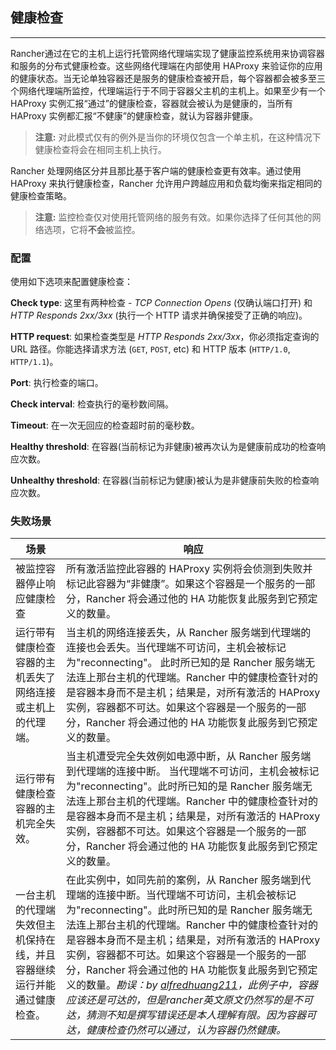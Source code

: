 ## 健康检查
---

Rancher通过在它的主机上运行托管网络代理端实现了健康监控系统用来协调容器和服务的分布式健康检查。这些网络代理端在内部使用 HAProxy 来验证你的应用的健康状态。当无论单独容器还是服务的健康检查被开启，每个容器都会被多至三个网络代理端所监控，代理端运行于不同于容器父主机的主机上。如果至少有一个 HAProxy 实例汇报“通过”的健康检查，容器就会被认为是健康的，当所有 HAProxy 实例都汇报“不健康”的健康检查，就认为容器非健康。

> **注意:** 对此模式仅有的例外是当你的环境仅包含一个单主机，在这种情况下健康检查将会在相同主机上执行。

Rancher 处理网络区分并且那比基于客户端的健康检查更有效率。通过使用 HAProxy 来执行健康检查，Rancher 允许用户跨越应用和负载均衡来指定相同的健康检查策略。

> **注意:** 监控检查仅对使用托管网络的服务有效。如果你选择了任何其他的网络选项，它将**不会**被监控。

### 配置

使用如下选项来配置健康检查：

**Check type**: 这里有两种检查 - _TCP Connection Opens_ (仅确认端口打开) 和 _HTTP Responds 2xx/3xx_ (执行一个 HTTP 请求并确保接受了正确的响应)。

**HTTP request**: 如果检查类型是 _HTTP Responds 2xx/3xx_，你必须指定查询的 URL 路径。你能选择请求方法 (`GET`, `POST`, etc) 和 HTTP 版本 (`HTTP/1.0`, `HTTP/1.1`)。

**Port**: 执行检查的端口。

**Check interval**: 检查执行的毫秒数间隔。

**Timeout**: 在一次无回应的检查超时前的毫秒数。

**Healthy threshold**: 在容器(当前标记为非健康)被再次认为是健康前成功的检查响应次数。

**Unhealthy threshold**: 在容器(当前标记为健康)被认为是非健康前失败的检查响应次数。

### 失败场景

场景 | 响应
----|----
被监控容器停止响应健康检查 | 所有激活监控此容器的 HAProxy 实例将会侦测到失败并标记此容器为“非健康”。如果这个容器是一个服务的一部分，Rancher 将会通过他的 HA 功能恢复此服务到它预定义的数量。
运行带有健康检查容器的主机丢失了网络连接或主机上的代理端。| 当主机的网络连接丢失，从 Rancher 服务端到代理端的连接也会丢失。当代理端不可访问，主机会被标记为"reconnecting"。 此时所已知的是 Rancher 服务端无法连上那台主机的代理端。Rancher 中的健康检查针对的是容器本身而不是主机；结果是，对所有激活的 HAProxy 实例，容器都不可达。如果这个容器是一个服务的一部分，Rancher 将会通过他的 HA 功能恢复此服务到它预定义的数量。
运行带有健康检查容器的主机完全失效。 | 当主机遭受完全失效例如电源中断，从 Rancher 服务端到代理端的连接中断。 当代理端不可访问，主机会被标记为"reconnecting"。此时所已知的是 Rancher 服务端无法连上那台主机的代理端。Rancher 中的健康检查针对的是容器本身而不是主机；结果是，对所有激活的 HAProxy 实例，容器都不可达。如果这个容器是一个服务的一部分，Rancher 将会通过他的 HA 功能恢复此服务到它预定义的数量。
一台主机的代理端失效但主机保持在线，并且容器继续运行并能通过健康检查。| 在此实例中，如同先前的案例，从 Rancher 服务端到代理端的连接中断。当代理端不可访问，主机会被标记为"reconnecting"。此时所已知的是 Rancher 服务端无法连上那台主机的代理端。Rancher 中的健康检查针对的是容器本身而不是主机；结果是，对所有激活的 HAProxy 实例，容器都不可达。如果这个容器是一个服务的一部分，Rancher 将会通过他的 HA 功能恢复此服务到它预定义的数量。_勘误：by [alfredhuang211](mailto:alfredhuang211@qq.com)，此例子中，容器应该还是可达的，但是rancher英文原文仍然写的是不可达，猜测不知是撰写错误还是本人理解有限。因为容器可达，健康检查仍然可以通过，认为容器仍然健康。_
